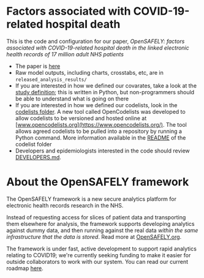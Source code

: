 # Factors associated with COVID-19-related hospital death

This is the code and configuration for our paper, _OpenSAFELY: factors associated with
COVID-19-related hospital death in the linked electronic health records of 17 million adult
NHS patients_

* The paper is [here](https://www.medrxiv.org/content/10.1101/2020.05.06.20092999v1)
* Raw model outputs, including charts, crosstabs, etc, are in `released_analysis_results/`
* If you are interested in how we defined our covarates, take a look at the [study definition](analysis/study_definition.py); this is written in Python, but non-programmers should be able to understand what is going on there
* If you are interested in how we defined our codelists, look in the [codelists folder](./codelists/). A new tool
called OpenCodelists was developed to allow codelists to be versioned and hosted online at [www.opencodelists.org](https://www.opencodelists.org/).
The tool allows agreed codelists to be pulled into a repository by running a Python command. More information available in
the [README](codelists/README.md) of the codelist folder
* Developers and epidemiologists interested in the code should review
[DEVELOPERS.md](./DEVELOPERS.md).

# About the OpenSAFELY framework

The OpenSAFELY framework is a new secure analytics platform for
electronic health records research in the NHS.

Instead of requesting access for slices of patient data and
transporting them elsewhere for analysis, the framework supports
developing analytics against dummy data, and then running against the
real data *within the same infrastructure that the data is stored*.
Read more at [OpenSAFELY.org](https://opensafely.org).

The framework is under fast, active development to support rapid
analytics relating to COVID19; we're currently seeking funding to make
it easier for outside collaborators to work with our system.  You can
read our current roadmap [here](https://github.com/ebmdatalab/opensafely-research-template/blob/master/ROADMAP.md).
